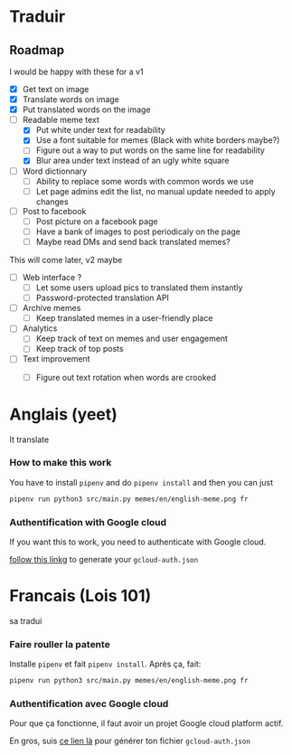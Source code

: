 # Traduir

## Roadmap

I would be happy with these for a v1

- [x] Get text on image
- [x] Translate words on image
- [x] Put translated words on the image
- [ ] Readable meme text  
  - [x] Put white under text for readability
  - [x] Use a font suitable for memes (Black with white borders maybe?)
  - [ ] Figure out a way to put words on the same line for readability
  - [x] Blur area under text instead of an ugly white square
- [ ] Word dictionnary
  - [ ] Ability to replace some words with common words we use
  - [ ] Let page admins edit the list, no manual update needed to apply changes
- [ ] Post to facebook
  - [ ] Post picture on a facebook page
  - [ ] Have a bank of images to post periodicaly on the page
  - [ ] Maybe read DMs and send back translated memes?

This will come later, v2 maybe

- [ ] Web interface ?
  - [ ] Let some users upload pics to translated them instantly
  - [ ] Password-protected translation API
- [ ] Archive memes
  - [ ] Keep translated memes in a user-friendly place
- [ ] Analytics
  - [ ] Keep track of text on memes and user engagement
  - [ ] Keep track of top posts
- [ ] Text improvement
  - [ ] Figure out text rotation when words are crooked
 

# Anglais (yeet)

It translate

### How to make this work

You have to install `pipenv` and do `pipenv install` and then you can just 

``` sh
pipenv run python3 src/main.py memes/en/english-meme.png fr
```

### Authentification with Google cloud

If you want this to work, you need to authenticate with Google cloud.

[follow this linkg](https://cloud.google.com/docs/authentication/getting-started#linux-or-macos) to generate your `gcloud-auth.json` 

# Francais (Lois 101)

sa tradui

### Faire rouller la patente

Installe `pipenv` et fait `pipenv install`. Après ça, fait:

``` sh
pipenv run python3 src/main.py memes/en/english-meme.png fr
```

### Authentification avec Google cloud

Pour que ça fonctionne, il faut avoir un projet Google cloud platform actif.

En gros, suis [ce lien là](https://cloud.google.com/docs/authentication/getting-started#linux-or-macos) pour générer ton fichier `gcloud-auth.json` 
